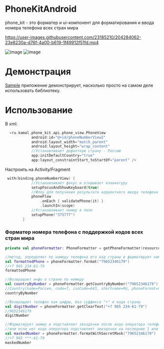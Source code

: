 # PhoneKitAndroid
phone_kit - это форматер и ui-компонент для форматирования и ввода номера телефона всех стран мира

https://user-images.githubusercontent.com/23185210/204284062-23e8230a-d76f-4a00-b619-1f49912f51fd.mp4

![image](https://user-images.githubusercontent.com/23185210/204283813-94c2513f-ed87-484f-b103-e46998330866.png)
![image](https://user-images.githubusercontent.com/23185210/204283860-bbcbc9f8-6b46-4b07-99c3-de2862a44204.png)

# Демонстрация
[Sample](https://github.com/TatyanaBazhanova/PhoneKitAndroid/tree/master/app) приложение демонстрирует, насколько просто на самом деле использовать библиотеку.

# Использование
 
В xml:



```kotlin
  <ru.kamal.phone_kit.api.phone_view.PhoneView
            android:id="@+id/phoneNumberView2"
            android:layout_width="match_parent"
            android:layout_height="wrap_content"
            //Устанавливает дефолтную страну - Россию
            app:initDefaultCountry="true"
            app:layout_constraintStart_toStartOf="parent" />
```
Настроить на Activity/Fragment

```kotlin
 with(binding.phoneNumberView) {
            //Устанавливает фокус и открывает клавиатуру
            setupFocusAndShowKeyboard(true)
            //Флоу для получения результата корректного ввода телефона
            phoneFlow
                .onEach { validatePhone(it) }
                .launchIn(scope)          
            //Устанавливает номер в поле
            setupPhone("375777")
        }
```

### Форматер номера телефона с поддержкой кодов всех стран мира
 
```kotlin
private val phoneFormatter: PhoneFormatter = getPhoneFormatter(resources) 

//метод, определяет по номеру телефона его код страны и форматирует номер по маске этой страны
val formattedPhone = phoneFormatter.format("79652346179")
//+7 965 234-61-79
formattedPhone

//Возвращает инфо о стране по номеру
val countryByNumber = phoneFormatter.getCountryByNumber("79652346179")
//Country(name=Россия, code=7, isoCode=643, shortname=RU, phoneFormat=000 000-00-00, maxPhoneLength=10)
countryByNumber

//Возвращает телефон как цифры, без суффикса "+" и кода страны
val digitNumber = phoneFormatter.getClearText("+7 965 234-61-79")
//9652346179
digitNumber

//Форматирует номер и подставляет звездочки после кода оператора телефона 
//или если нет кода оператора подставляет звездочки на последние 1 или 2 цифры номера
val maskedNumber = phoneFormatter.formatWithSecretMask("79652346179")
//+7 965 ***-61-79
maskedNumber

```
